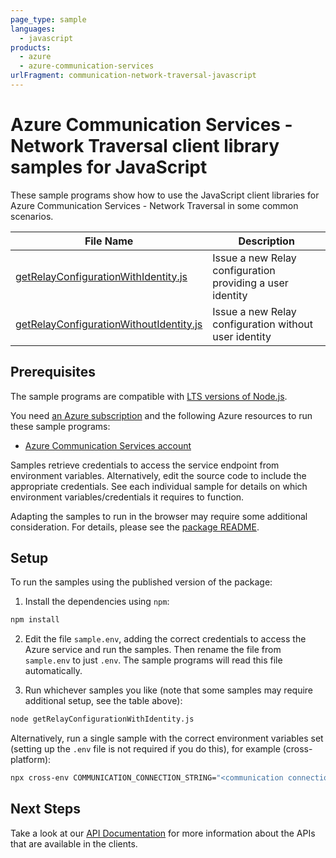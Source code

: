 ```yaml
---
page_type: sample
languages:
  - javascript
products:
  - azure
  - azure-communication-services
urlFragment: communication-network-traversal-javascript
---
```


# Azure Communication Services - Network Traversal client library samples for JavaScript

These sample programs show how to use the JavaScript client libraries for Azure Communication Services - Network Traversal in some common scenarios.

| **File Name**                                                                   | **Description**                                           |
| ------------------------------------------------------------------------------- | --------------------------------------------------------- |
| [getRelayConfigurationWithIdentity.js][getrelayconfigurationwithidentity]       | Issue a new Relay configuration providing a user identity |
| [getRelayConfigurationWithoutIdentity.js][getrelayconfigurationwithoutidentity] | Issue a new Relay configuration without user identity     |

## Prerequisites

The sample programs are compatible with [LTS versions of Node.js](https://github.com/nodejs/release#release-schedule).

You need [an Azure subscription][freesub] and the following Azure resources to run these sample programs:

- [Azure Communication Services account][createinstance_azurecommunicationservicesaccount]

Samples retrieve credentials to access the service endpoint from environment variables. Alternatively, edit the source code to include the appropriate credentials. See each individual sample for details on which environment variables/credentials it requires to function.

Adapting the samples to run in the browser may require some additional consideration. For details, please see the [package README][package].

## Setup

To run the samples using the published version of the package:

1. Install the dependencies using `npm`:

```bash
npm install
```

2. Edit the file `sample.env`, adding the correct credentials to access the Azure service and run the samples. Then rename the file from `sample.env` to just `.env`. The sample programs will read this file automatically.

3. Run whichever samples you like (note that some samples may require additional setup, see the table above):

```bash
node getRelayConfigurationWithIdentity.js
```

Alternatively, run a single sample with the correct environment variables set (setting up the `.env` file is not required if you do this), for example (cross-platform):

```bash
npx cross-env COMMUNICATION_CONNECTION_STRING="<communication connection string>" node getRelayConfigurationWithIdentity.js
```

## Next Steps

Take a look at our [API Documentation][apiref] for more information about the APIs that are available in the clients.

[getrelayconfigurationwithidentity]: https://github.com/Azure/azure-sdk-for-js/blob/main/sdk/communication/communication-network-traversal/samples/v1/javascript/getRelayConfigurationWithIdentity.js
[getrelayconfigurationwithoutidentity]: https://github.com/Azure/azure-sdk-for-js/blob/main/sdk/communication/communication-network-traversal/samples/v1/javascript/getRelayConfigurationWithoutIdentity.js
[apiref]: https://docs.microsoft.com/javascript/api/@azure/communication-network-traversal
[freesub]: https://azure.microsoft.com/free/
[createinstance_azurecommunicationservicesaccount]: https://docs.microsoft.com/azure/communication-services/quickstarts/create-communication-resource
[package]: https://github.com/Azure/azure-sdk-for-js/tree/main/sdk/communication/communication-network-traversal/README.md